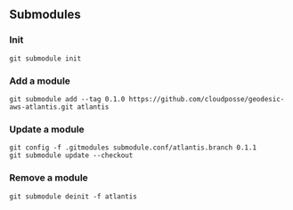 ## Submodules

### Init

```
git submodule init
```

### Add a module

```
git submodule add --tag 0.1.0 https://github.com/cloudposse/geodesic-aws-atlantis.git atlantis
```

### Update a module

```
git config -f .gitmodules submodule.conf/atlantis.branch 0.1.1
git submodule update --checkout
```

### Remove a module

```
git submodule deinit -f atlantis
```
